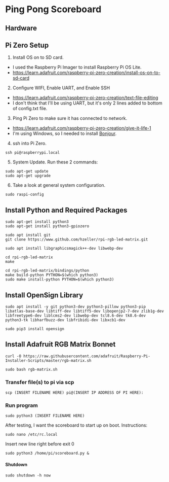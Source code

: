 # Ping Pong Scoreboard
## Hardware

## Pi Zero Setup
1. Install OS on to SD card.
- I used the Raspberry Pi Imager to install Raspberry Pi OS Lite.
- https://learn.adafruit.com/raspberry-pi-zero-creation/install-os-on-to-sd-card
2. Configure WIFI, Enable UART, and Enable SSH
- https://learn.adafruit.com/raspberry-pi-zero-creation/text-file-editing
- I don't think that I'll be using UART, but it's only 2 lines added to bottom of config.txt file.
3. Ping Pi Zero to make sure it has connected to network.
- https://learn.adafruit.com/raspberry-pi-zero-creation/give-it-life-1
- I'm using Windows, so I needed to install [Bonjour](https://learn.adafruit.com/bonjour-zeroconf-networking-for-windows-and-linux/#microsoft-windows).
4. ssh into Pi Zero.
````
ssh pi@raspberrypi.local
````
5. System Update. Run these 2 commands:
````
sudo apt-get update
sudo apt-get upgrade
````
6. Take a look at general system configuration.
````
sudo raspi-config
````

## Install Python and Required Packages
```
sudo apt-get install python3
sudo apt-get install python3-gpiozero

sudo apt install git
git clone https://www.github.com/hzeller/rpi-rgb-led-matrix.git

sudo apt install libgraphicsmagick++-dev libwebp-dev

cd rpi-rgb-led-matrix
make

cd rpi-rgb-led-matrix/bindings/python
make build-python PYTHON=$(which python3)
sudo make install-python PYTHON=$(which python3)
````

## Install OpenSign Library
````
sudo apt install -y git python3-dev python3-pillow python3-pip libatlas-base-dev libtiff-dev libtiff5-dev libopenjp2-7-dev zlib1g-dev libfreetype6-dev liblcms2-dev libwebp-dev tcl8.6-dev tk8.6-dev python3-tk libharfbuzz-dev libfribidi-dev libxcb1-dev

sudo pip3 install opensign
````

## Install Adafruit RGB Matrix Bonnet
````
curl -O https://raw.githubusercontent.com/adafruit/Raspberry-Pi-Installer-Scripts/master/rgb-matrix.sh

sudo bash rgb-matrix.sh
````

### Transfer file(s) to pi via scp
```
scp (INSERT FILENAME HERE) pi@(INSERT IP ADDRESS OF PI HERE):
````

### Run program
````
sudo python3 (INSERT FILENAME HERE)
````

After testing, I want the scoreboard to start up on boot.
Instructions:
````
sudo nano /etc/rc.local
````
Insert new line right before exit 0
````
sudo python3 /home/pi/scoreboard.py &
````

#### Shutdown
````
sudo shutdown -h now
````
